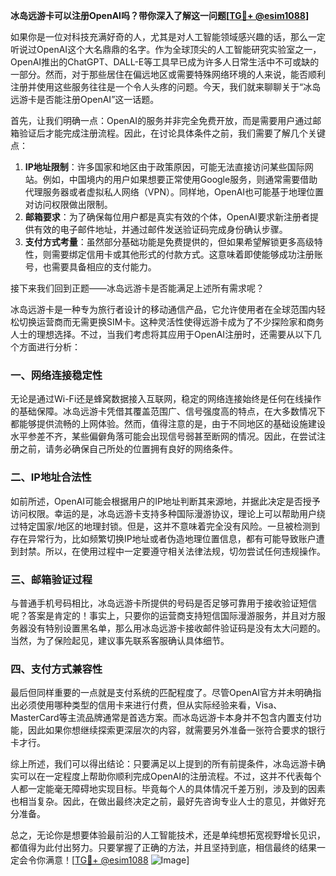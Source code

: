 **冰岛远游卡可以注册OpenAI吗？带你深入了解这一问题[[TG💪+ @esim1088](https://t.me/s/esim1088)]**

如果你是一位对科技充满好奇的人，尤其是对人工智能领域感兴趣的话，那么一定听说过OpenAI这个大名鼎鼎的名字。作为全球顶尖的人工智能研究实验室之一，OpenAI推出的ChatGPT、DALL-E等工具早已成为许多人日常生活中不可或缺的一部分。然而，对于那些居住在偏远地区或需要特殊网络环境的人来说，能否顺利注册并使用这些服务往往是一个令人头疼的问题。今天，我们就来聊聊关于“冰岛远游卡是否能注册OpenAI”这一话题。

首先，让我们明确一点：OpenAI的服务并非完全免费开放，而是需要用户通过邮箱验证后才能完成注册流程。因此，在讨论具体条件之前，我们需要了解几个关键点：

1. **IP地址限制**：许多国家和地区由于政策原因，可能无法直接访问某些国际网站。例如，中国境内的用户如果想要正常使用Google服务，则通常需要借助代理服务器或者虚拟私人网络（VPN）。同样地，OpenAI也可能基于地理位置对访问权限做出限制。
2. **邮箱要求**：为了确保每位用户都是真实有效的个体，OpenAI要求新注册者提供有效的电子邮件地址，并通过邮件发送验证码完成身份确认步骤。
3. **支付方式考量**：虽然部分基础功能是免费提供的，但如果希望解锁更多高级特性，则需要绑定信用卡或其他形式的付款方式。这意味着即使能够成功注册账号，也需要具备相应的支付能力。

接下来我们回到正题——冰岛远游卡是否能满足上述所有需求呢？

冰岛远游卡是一种专为旅行者设计的移动通信产品，它允许使用者在全球范围内轻松切换运营商而无需更换SIM卡。这种灵活性使得远游卡成为了不少探险家和商务人士的理想选择。不过，当我们考虑将其应用于OpenAI注册时，还需要从以下几个方面进行分析：

### 一、网络连接稳定性

无论是通过Wi-Fi还是蜂窝数据接入互联网，稳定的网络连接始终是任何在线操作的基础保障。冰岛远游卡凭借其覆盖范围广、信号强度高的特点，在大多数情况下都能够提供流畅的上网体验。然而，值得注意的是，由于不同地区的基础设施建设水平参差不齐，某些偏僻角落可能会出现信号弱甚至断网的情况。因此，在尝试注册之前，请务必确保自己所处的位置拥有良好的网络条件。

### 二、IP地址合法性

如前所述，OpenAI可能会根据用户的IP地址判断其来源地，并据此决定是否授予访问权限。幸运的是，冰岛远游卡支持多种国际漫游协议，理论上可以帮助用户绕过特定国家/地区的地理封锁。但是，这并不意味着完全没有风险。一旦被检测到存在异常行为，比如频繁切换IP地址或者伪造地理位置信息，都有可能导致账户遭到封禁。所以，在使用过程中一定要遵守相关法律法规，切勿尝试任何违规操作。

### 三、邮箱验证过程

与普通手机号码相比，冰岛远游卡所提供的号码是否足够可靠用于接收验证短信呢？答案是肯定的！事实上，只要你的运营商支持短信国际漫游服务，并且对方服务器没有特别设置黑名单，那么用冰岛远游卡接收邮件验证码是没有太大问题的。当然，为了保险起见，建议事先联系客服确认具体细节。

### 四、支付方式兼容性

最后但同样重要的一点就是支付系统的匹配程度了。尽管OpenAI官方并未明确指出必须使用哪种类型的信用卡来进行付费，但从实际经验来看，Visa、MasterCard等主流品牌通常是首选方案。而冰岛远游卡本身并不包含内置支付功能，因此如果你想继续探索更深层次的内容，就需要另外准备一张符合要求的银行卡才行。

综上所述，我们可以得出结论：只要满足以上提到的所有前提条件，冰岛远游卡确实可以在一定程度上帮助你顺利完成OpenAI的注册流程。不过，这并不代表每个人都一定能毫无障碍地实现目标。毕竟每个人的具体情况千差万别，涉及到的因素也相当复杂。因此，在做出最终决定之前，最好先咨询专业人士的意见，并做好充分准备。

总之，无论你是想要体验最前沿的人工智能技术，还是单纯想拓宽视野增长见识，都值得为此付出努力。只要掌握了正确的方法，并且坚持到底，相信最终的结果一定会令你满意！[[TG💪+ @esim1088](https://t.me/s/esim1088) ![Image](https://i.postimg.cc/4NQfJmqS/Snipaste-2025-05-13-00-14-12.png)]
